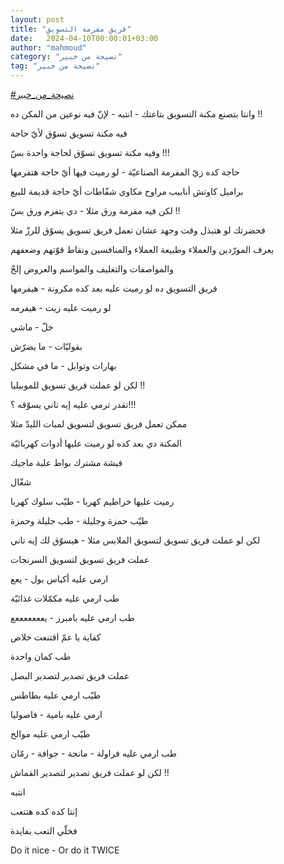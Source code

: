 ```yaml
---
layout: post
title: "فريق مفرمة التسويق"
date:   2024-04-10T00:00:01+03:00
author: "mahmoud"
category: "نصيحة من خبير"
tag: "نصيحة من خبير"
---
```



[<u>\#نصيحة\_من\_خبير</u>](https://www.facebook.com/hashtag/%D9%86%D8%B5%D9%8A%D8%AD%D8%A9_%D9%85%D9%86_%D8%AE%D8%A8%D9%8A%D8%B1?__eep__=6&__cft__%5b0%5d=AZXWbWDkPZr8QubHTR5THTcTbp0yLxQQzTMT9zBNKNL3W-vvBwWHiUdi_sudsOm0h_JFJRVhBmXuL2F7itV7dSrwHcNrbZTHM3MrSrNZJPbFNoQoRF29HbF_IwSegBTSSuuVyxLj-XcgEtsPRU5idl2AV0WQEfICg3kjTGp0taDZG1bAmApplqr9d3t5o9mvx1s&__tn__=*NK-R)




وانتا بتصنع مكنة التسويق بتاعتك - انتبه - لإنّ فيه نوعين
من المكن ده !!

فيه مكنة تسويق تسوّق لأيّ حاجة

وفيه مكنة تسويق تسوّق لحاجة واحدة بسّ !!!




حاجة كده زيّ المفرمة الصناعيّة - لو رميت فيها أيّ حاجة
هتفرمها

براميل كاوتش أنابيب مراوح مكاوي شفّاطات أيّ حاجة قديمة
للبيع




لكن فيه مفرمة ورق مثلا - دي بتفرم ورق بسّ !!




فحضرتك لو هتبذل وقت وجهد عشان تعمل فريق تسويق يسوّق للرزّ
مثلا

يعرف المورّدين والعملاء وطبيعة العملاء والمنافسين ونقاط
قوّتهم وضعفهم

والمواصفات والتغليف والمواسم والعروض إلخّ




فريق التسويق ده لو رميت عليه بعد كده مكرونة -
هيفرمها

لو رميت عليه زيت - هيفرمه

خلّ - ماشي

بقوليّات - ما يضرّش

بهارات وتوابل - ما في مشكل




لكن لو عملت فريق تسويق للموبيليا !!

تقدر ترمي عليه إيه تاني يسوّقه ؟!!!




ممكن تعمل فريق تسويق لتسويق لمبات الليدّ مثلا

المكنة دي بعد كده لو رميت عليها أدوات كهربائيّة

فيشة مشترك بواط علبة ماجيك

شغّال

رميت عليها خراطيم كهربا - طيّب سلوك كهربا

طيّب حمزة وجليلة - طب جليلة وحمزة




لكن لو عملت فريق تسويق لتسويق الملابس مثلا - هيسوّق لك
إيه تاني




عملت فريق تسويق لتسويق السرنجات

ارمي عليه أكياس بول - يعع

طب ارمي عليه مكمّلات غذائيّة

طب ارمي عليه بامبرز - يعععععععع

كفاية يا عمّ اقتنعت خلاص




طب كمان واحدة

عملت فريق تصدير لتصدير البصل

طيّب ارمي عليه بطاطس

ارمي عليه بامية - فاصوليا

طيّب ارمي عليه موالح

طب ارمي عليه فراولة - مانجة - جوافة - رمّان




لكن لو عملت فريق تصدير لتصدير القماش !!




انتبه

إنتا كده كده هتتعب

فخلّي التعب بفايدة




Do it nice - Or do it TWICE
